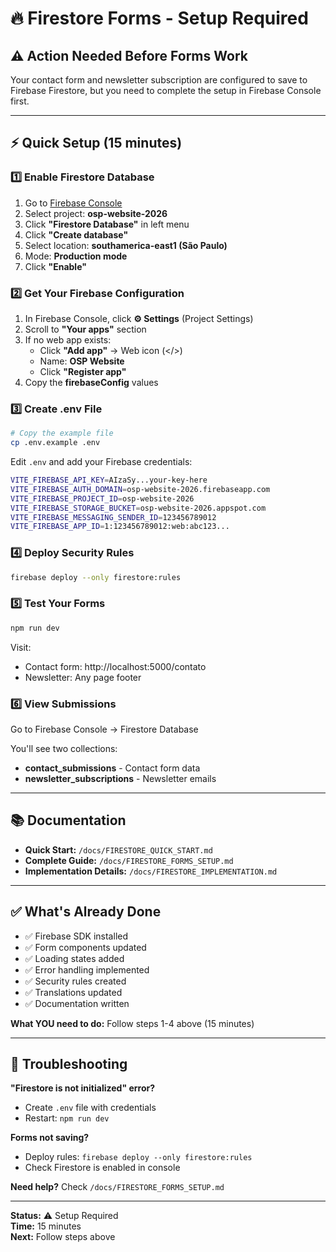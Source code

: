 # 🔥 Firestore Forms - Setup Required

## ⚠️ Action Needed Before Forms Work

Your contact form and newsletter subscription are configured to save to Firebase Firestore, but you need to complete the setup in Firebase Console first.

---

## ⚡ Quick Setup (15 minutes)

### 1️⃣ Enable Firestore Database

1. Go to [Firebase Console](https://console.firebase.google.com/)
2. Select project: **osp-website-2026**
3. Click **"Firestore Database"** in left menu
4. Click **"Create database"**
5. Select location: **southamerica-east1 (São Paulo)**
6. Mode: **Production mode**
7. Click **"Enable"**

### 2️⃣ Get Your Firebase Configuration

1. In Firebase Console, click **⚙️ Settings** (Project Settings)
2. Scroll to **"Your apps"** section
3. If no web app exists:
   - Click **"Add app"** → Web icon (</>)
   - Name: **OSP Website**
   - Click **"Register app"**
4. Copy the **firebaseConfig** values

### 3️⃣ Create .env File

```bash
# Copy the example file
cp .env.example .env
```

Edit `.env` and add your Firebase credentials:

```bash
VITE_FIREBASE_API_KEY=AIzaSy...your-key-here
VITE_FIREBASE_AUTH_DOMAIN=osp-website-2026.firebaseapp.com
VITE_FIREBASE_PROJECT_ID=osp-website-2026
VITE_FIREBASE_STORAGE_BUCKET=osp-website-2026.appspot.com
VITE_FIREBASE_MESSAGING_SENDER_ID=123456789012
VITE_FIREBASE_APP_ID=1:123456789012:web:abc123...
```

### 4️⃣ Deploy Security Rules

```bash
firebase deploy --only firestore:rules
```

### 5️⃣ Test Your Forms

```bash
npm run dev
```

Visit:
- Contact form: http://localhost:5000/contato
- Newsletter: Any page footer

### 6️⃣ View Submissions

Go to Firebase Console → Firestore Database

You'll see two collections:
- **contact_submissions** - Contact form data
- **newsletter_subscriptions** - Newsletter emails

---

## 📚 Documentation

- **Quick Start:** `/docs/FIRESTORE_QUICK_START.md`
- **Complete Guide:** `/docs/FIRESTORE_FORMS_SETUP.md`
- **Implementation Details:** `/docs/FIRESTORE_IMPLEMENTATION.md`

---

## ✅ What's Already Done

- ✅ Firebase SDK installed
- ✅ Form components updated
- ✅ Loading states added
- ✅ Error handling implemented
- ✅ Security rules created
- ✅ Translations updated
- ✅ Documentation written

**What YOU need to do:** Follow steps 1-4 above (15 minutes)

---

## 🐛 Troubleshooting

**"Firestore is not initialized" error?**
- Create `.env` file with credentials
- Restart: `npm run dev`

**Forms not saving?**
- Deploy rules: `firebase deploy --only firestore:rules`
- Check Firestore is enabled in console

**Need help?** Check `/docs/FIRESTORE_FORMS_SETUP.md`

---

**Status:** ⚠️ Setup Required  
**Time:** 15 minutes  
**Next:** Follow steps above
